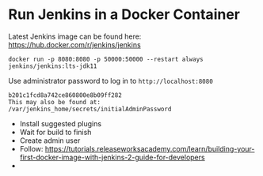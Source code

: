 # Run Jenkins in a Docker Container

Latest Jenkins image can be found here: https://hub.docker.com/r/jenkins/jenkins

`docker run -p 8080:8080 -p 50000:50000 --restart always jenkins/jenkins:lts-jdk11`

Use administrator password to log in to `http://localhost:8080`


```
b201c1fcd8a742ce860800e8b09ff282
This may also be found at: /var/jenkins_home/secrets/initialAdminPassword
```

- Install suggested plugins
- Wait for build to finish
- Create admin user
- Follow: https://tutorials.releaseworksacademy.com/learn/building-your-first-docker-image-with-jenkins-2-guide-for-developers
- 